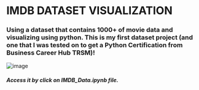 # IMDB DATASET VISUALIZATION
### Using a dataset that contains 1000+ of movie data and visualizing using python. This is my first dataset project (and one that I was tested on to get a Python Certification from Business Career Hub TRSM)!

![image](https://user-images.githubusercontent.com/98428365/235368418-6c26b74e-1efc-41fd-beb4-7a7e179adca4.png)
##### Access it by click on IMDB_Data.ipynb file.

